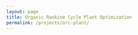 ```yaml
---
layout: page
title: Organic Rankine Cycle Plant Optimization
permalink: /projects/orc-plant/
---
```

